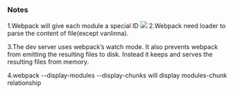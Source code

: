 ### Notes
1.Webpack will give each module a special ID
![](https://cloud.githubusercontent.com/assets/10692276/12344946/f8354562-bb7d-11e5-8c6a-9be5fea93bf2.png)
2.Webpack need loader to parse the content of file(except vanlinna).

3.The dev server uses webpack’s watch mode. It also prevents webpack from emitting the resulting files to disk. Instead it keeps and serves the resulting files from memory.

4.webpack --display-modules --display-chunks will display modules-chunk relationship   
